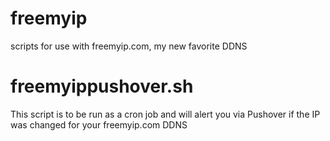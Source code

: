 # freemyip
scripts for use with freemyip.com, my new favorite DDNS

# freemyippushover.sh

This script is to be run as a cron job and will alert you via Pushover if the IP was changed for your freemyip.com DDNS 

